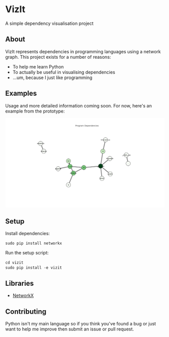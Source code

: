 # VizIt

A simple dependency visualisation project

## About

VizIt represents dependencies in programming languages using a network graph. This project exists for a number of reasons:

* To help me learn Python
* To actually be useful in visualising dependencies 
* ...um, because I just like programming

## Examples

Usage and more detailed information coming soon. For now, here's an example from the prototype:

![](https://raw.githubusercontent.com/DCRichards/vizit/master/examples/example_graph.png)

## Setup

Install dependencies:

    sudo pip install networkx
    
Run the setup script:

	cd vizit
	sudo pip install -e vizit

## Libraries

* [NetworkX](http://networkx.github.io/documentation/latest/overview.html)

## Contributing

Python isn't my main language so if you think you've found a bug or just want to help me improve then submit an issue or pull request.